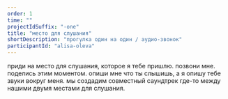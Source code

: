 ```yaml
---
order: 1
time: ""
projectIdSuffix: "-one"
title: "место для слушания"
shortDescription: "прогулка один на один / аудио-звонок"
participantId: "alisa-oleva"
---
```


приди на место для слушания, которое я тебе пришлю. позвони мне. поделись этим моментом. опиши мне что ты слышишь, а я опишу тебе звуки вокруг меня. мы создадим совместный саундтрек где-то между нашими двумя местами для слушания. 
